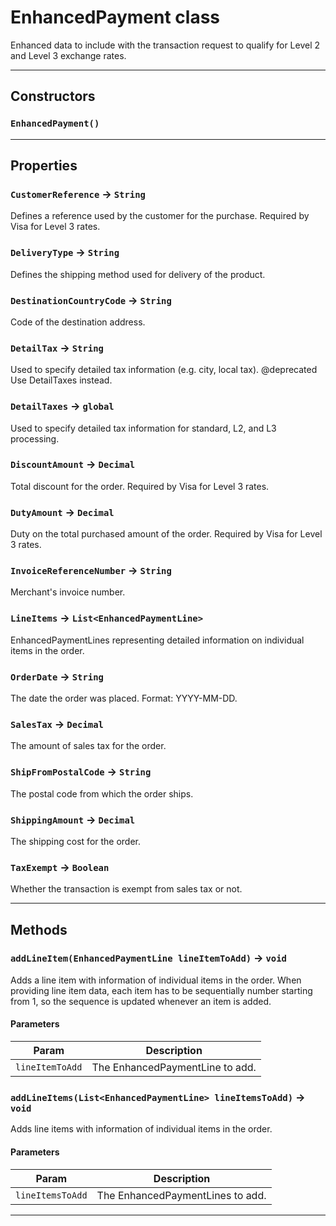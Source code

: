 # EnhancedPayment class

Enhanced data to include with the transaction request to qualify for Level 2 and Level 3 exchange rates.

---
## Constructors
### `EnhancedPayment()`
---
## Properties

### `CustomerReference` → `String`

Defines a reference used by the customer for the purchase. Required by Visa for Level 3 rates.

### `DeliveryType` → `String`

Defines the shipping method used for delivery of the product.

### `DestinationCountryCode` → `String`

Code of the destination address.

### `DetailTax` → `String`

Used to specify detailed tax information (e.g. city, local tax). @deprecated Use DetailTaxes instead.

### `DetailTaxes` → `global`

Used to specify detailed tax information for standard, L2, and L3 processing.

### `DiscountAmount` → `Decimal`

Total discount for the order. Required by Visa for Level 3 rates.

### `DutyAmount` → `Decimal`

Duty on the total purchased amount of the order. Required by Visa for Level 3 rates.

### `InvoiceReferenceNumber` → `String`

Merchant's invoice number.

### `LineItems` → `List<EnhancedPaymentLine>`

EnhancedPaymentLines representing detailed information on individual items in the order.

### `OrderDate` → `String`

The date the order was placed. Format: YYYY-MM-DD.

### `SalesTax` → `Decimal`

The amount of sales tax for the order.

### `ShipFromPostalCode` → `String`

The postal code from which the order ships.

### `ShippingAmount` → `Decimal`

The shipping cost for the order.

### `TaxExempt` → `Boolean`

Whether the transaction is exempt from sales tax or not.

---
## Methods
### `addLineItem(EnhancedPaymentLine lineItemToAdd)` → `void`

Adds a line item with information of individual items in the order. When providing line item data, each item has to be sequentially number starting from 1, so the sequence is updated whenever an item is added.

#### Parameters
|Param|Description|
|-----|-----------|
|`lineItemToAdd` |  The EnhancedPaymentLine to add. |

### `addLineItems(List<EnhancedPaymentLine> lineItemsToAdd)` → `void`

Adds line items with information of individual items in the order.

#### Parameters
|Param|Description|
|-----|-----------|
|`lineItemsToAdd` |  The EnhancedPaymentLines to add. |

---
